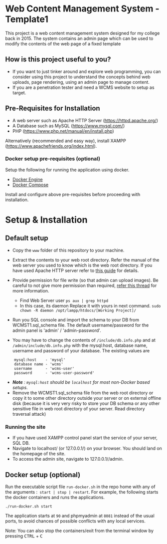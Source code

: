 # Web Content Management System - Template1
This project is a web content management system designed for my college back in 2015. The system contains an admin page which can be used to modify the contents of the web page of a fixed template

## How is this project useful to you?
- If you want to just tinker around and explore web programming, you can consider using this project to understand the concepts behind web uploads, page rendering, using an admin page to manage content.
- If you are a penetration tester and need a WCMS website to setup as target.

## Pre-Requisites for Installation
- A web server such as Apache HTTP Server (https://httpd.apache.org/)
- A Database such as MySQL (https://www.mysql.com/)
- PHP (https://www.php.net/manual/en/install.php)

Alternatively (recommended and easy way), install XAMPP (https://www.apachefriends.org/index.html).

### Docker setup pre-requisites (optional)
Setup the following for running the application using docker.
- [Docker Engine](https://docs.docker.com/install/)
- [Docker Compose](https://docs.docker.com/compose/install/)

Install and configure above pre-requisites before proceeding with installation.

# Setup & Installation
## Default setup
- Copy the `www` folder of this repository to your machine.
- Extract the contents to your web root directory. Refer the manual of the web server you used to know which is the web root directory. If you have used Apache HTTP server refer to [this guide](https://httpd.apache.org/docs/trunk/getting-started.html "HTTP  Server Getting Started") for details.
- Provide permission for file write (so that admin can upload images). Be careful to not give more permission than required, [refer this thread](https://stackoverflow.com/a/55084883/5107305 "Stack overflow: Error in file upload due to insufficient privileges") for more information.
    - Find Web Server user
        `ps aux | grep httpd`
    - In this case, its daemon Replace it with yours in next command.
        `sudo chown -R daemon /opt/lampp/htdocs/[Working Project]/`
        
- Run you SQL console and import the schema to your DB from WCMST1.sql_schema file. The default username/password for the admin panel is 'admin' / 'admin-password'.
- You may have to change the contents of `/include/db.info.php` and at `/admin/include/db.info.php` with the mysql:host, database name, username and password of your database. The existing values are
```
    mysql:host    - 'mysql'
    database name - 'wcms' 
    username      - 'wcms-user'
    password      - 'wcms-user-password'
```
- ***Note***  *:  `mysql:host` should be `localhost` for most non-Docker based setups*. 
- Remove the WCMST1.sql_schema file from the web root directory or copy it to some other directory outside your server or on external offline disk (because it is very very risky to store your DB schema or any other sensitive file in web root directory of your server. Read directory traversal attack)

### Running the site
- If you have used XAMPP control panel start the service of your server, SQL DB.
- Navigate to localhost/<folder name of extracted files> (or 127.0.0.1/<folder name of extracted files>) on your browser. You should land on the homepage of the site.
- To access the admin site, navigate to 127.0.0.1/<folder name of extracted files>/admin.

## Docker setup (optional)
Run the executable script file `run-docker.sh` in the repo home with any of the arguments :` start | stop | restart`. For example, the following starts the docker containers and runs the applications. 

```
./run-docker.sh start
```

The application starts at `90` and phpmyadmin at `8081` instead of the usual ports, to avoid chances of possible conflicts with any local services. 

Note: You can also stop the containers/exit from the terminal window by pressing <kbd>CTRL</kbd> + <kbd>C</kbd>
